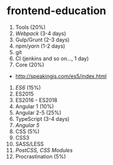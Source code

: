 # frontend-education

1. Tools (20%)
  1. *Webpack* (3-4 days)
  1. Gulp/Grunt (2-3 days)
  1. npm/*yarn* (1-2 days)
  1. git
  1. CI (jenkins and so on..., 1 day) 
1. Core (20%)
  * http://speakingjs.com/es5/index.html
1. *ES6* (15%)
  1. ES2015
  1. ES2016 - ES2018
1. Angular 1 (10%)
1. Angular 2-5 (25%)
  1. TypeScript (3-4 days)
  1. *Angular 5*
1. CSS (5%)
  1. CSS3
  1. SASS/LESS
  1. *PostCSS, CSS Modules*
1. Procrastination (5%)